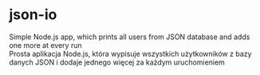 # json-io 
Simple Node.js app, which prints all users from JSON database and adds one more at every run <br />
Prosta aplikacja Node.js, która wypisuje wszystkich użytkowników z bazy danych JSON i dodaje jednego więcej za każdym uruchomieniem